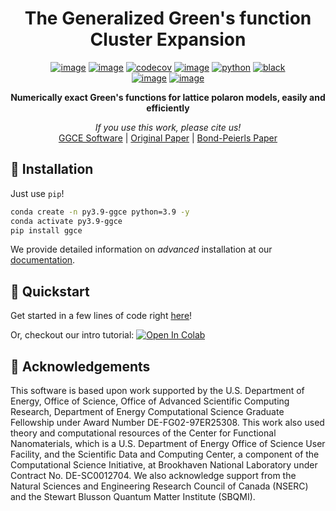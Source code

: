 <div align=center>

# The Generalized Green's function Cluster Expansion

[![image](https://github.com/matthewcarbone/GGCE/actions/workflows/ci.yml/badge.svg)](https://github.com/matthewcarbone/GGCE/actions/workflows/ci.yml)
[![image](https://github.com/matthewcarbone/GGCE/actions/workflows/ci_petsc.yml/badge.svg)](https://github.com/matthewcarbone/GGCE/actions/workflows/ci_petsc.yml)
[![codecov](https://codecov.io/gh/matthewcarbone/GGCE/branch/master/graph/badge.svg?token=6Q7EUWBW6O)](https://codecov.io/gh/matthewcarbone/GGCE)
[![image](https://app.codacy.com/project/badge/Grade/bdb53153835a49fa8921b28a519b2ead)](https://www.codacy.com/gh/matthewcarbone/GGCE/dashboard?utm_source=github.com&amp;utm_medium=referral&amp;utm_content=matthewcarbone/GGCE&amp;utm_campaign=Badge_Grade)
[![python](https://img.shields.io/badge/-Python_>=3.7-blue?logo=python&logoColor=white)](https://github.com/pre-commit/pre-commit)
[![black](https://img.shields.io/badge/Code%20Style-Black-black.svg?labelColor=gray)](https://black.readthedocs.io/en/stable/) <br>
[![image](https://joss.theoj.org/papers/688705844ea344353b86815d8345f8d5/status.svg)](https://joss.theoj.org/papers/688705844ea344353b86815d8345f8d5)
[![image](https://zenodo.org/badge/DOI/10.48550/arXiv.2210.12260.svg)](https://doi.org/10.48550/arXiv.2210.12260)

**Numerically exact Green's functions for lattice polaron models, easily and efficiently**

_If you use this work, please cite us!_ <br>
[GGCE Software](https://doi.org/10.48550/arXiv.2210.12260) | [Original Paper](https://doi.org/10.1103/PhysRevB.104.035106) | [Bond-Peierls Paper](https://doi.org/10.1103/PhysRevB.104.L140307)

</div>
   
## 💾 Installation

Just use `pip`!

```bash
conda create -n py3.9-ggce python=3.9 -y
conda activate py3.9-ggce
pip install ggce
```

We provide detailed information on _advanced_ installation at our [documentation](https://matthewcarbone.github.io/GGCE/installation.html).

## 🚀 Quickstart

Get started in a few lines of code right [here](https://matthewcarbone.github.io/GGCE/tutorials/introduction.html)!

Or, checkout our intro tutorial: [![Open In Colab](https://colab.research.google.com/assets/colab-badge.svg)](https://colab.research.google.com/github/matthewcarbone/GGCE/blob/master/notebooks/GGCE_Tutorial.ipynb)

## 🙏 Acknowledgements

This software is based upon work supported by the U.S. Department of
Energy, Office of Science, Office of Advanced Scientific Computing
Research, Department of Energy Computational Science Graduate Fellowship
under Award Number DE-FG02-97ER25308. This work also used theory and
computational resources of the Center for Functional Nanomaterials,
which is a U.S. Department of Energy Office of Science User Facility,
and the Scientific Data and Computing Center, a component of the
Computational Science Initiative, at Brookhaven National Laboratory
under Contract No. DE-SC0012704. We also acknowledge support from the
Natural Sciences and Engineering Research Council of Canada (NSERC) and
the Stewart Blusson Quantum Matter Institute (SBQMI).
